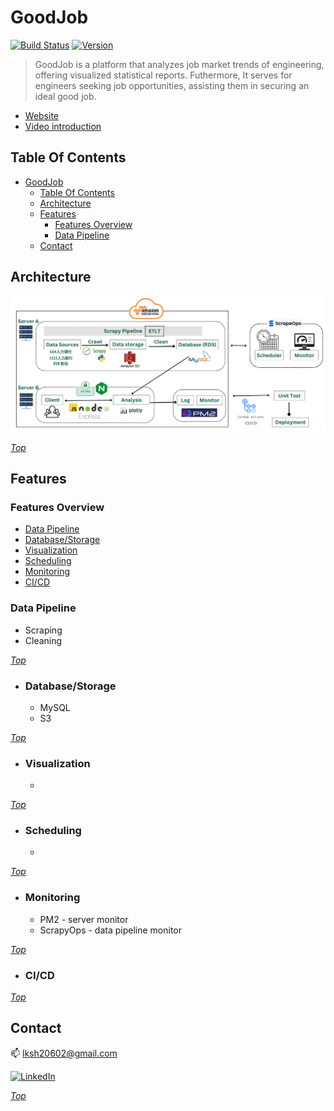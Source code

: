 # GoodJob


[![Build Status](https://github.com/networkx/networkx/workflows/test/badge.svg?branch=main)](https://github.com/rubywu0604/GoodJob/actions)
[![Version](https://img.shields.io/badge/Version-1.0.0-blue.svg)](https://github.com/your-username/your-repo/releases/tag/v1.0.0)


> GoodJob is a platform that analyzes job market trends of engineering, offering visualized statistical reports. Futhermore, It serves for engineers seeking job opportunities, assisting them in securing an ideal good job.

- [Website](https://www.get-good-job.com)
- [Video introduction](https://drive.google.com/file/d/1bH5sI9850xf-Kc5xNKoD5UrVQQ5g55DD/view)

## Table Of Contents
- [GoodJob](#goodjob)
  - [Table Of Contents](#table-of-contents)
  - [Architecture](#architecture)
  - [Features](#features)
    - [Features Overview](#features-overview)
    - [Data Pipeline](#data-pipeline)
  - [Contact](#contact)
  
## Architecture

<img src="./views/image/architecture.jpg" width="800" >


_[Top](#table-of-contents)_

## Features

### Features Overview
- [Data Pipeline](#data-pipeline)
- [Database/Storage](#database-storage)
- [Visualization](#visualization)
- [Scheduling](#scheduling)
- [Monitoring](#monitoring)
- [CI/CD](#cicd)

### Data Pipeline
  - Scraping
  - Cleaning

_[Top](#features-overview)_

- ### Database/Storage
  - MySQL
  - S3

_[Top](#features-overview)_

- ### Visualization
  - 

_[Top](#features-overview)_

- ### Scheduling
  - 
_[Top](#features-overview)_
  
- ### Monitoring
  - PM2 - server monitor
  - ScrapyOps - data pipeline monitor

_[Top](#features-overview)_

- ### CI/CD

_[Top](#table-of-contents)_

## Contact

:mailbox: lksh20602@gmail.com

[![LinkedIn](https://img.shields.io/badge/LinkedIn-RubyWu-555555?logo=linkedin&labelColor=0A66C2)](https://www.linkedin.com/in/rubywu-140031206/)

_[Top](#table-of-contents)_
